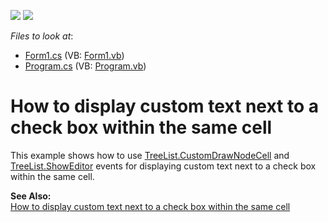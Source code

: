 <!-- default badges list -->
[![](https://img.shields.io/badge/Open_in_DevExpress_Support_Center-FF7200?style=flat-square&logo=DevExpress&logoColor=white)](https://supportcenter.devexpress.com/ticket/details/E888)
[![](https://img.shields.io/badge/📖_How_to_use_DevExpress_Examples-e9f6fc?style=flat-square)](https://docs.devexpress.com/GeneralInformation/403183)
<!-- default badges end -->
<!-- default file list -->
*Files to look at*:

* [Form1.cs](./CS/WindowsApplication6/Form1.cs) (VB: [Form1.vb](./VB/WindowsApplication6/Form1.vb))
* [Program.cs](./CS/WindowsApplication6/Program.cs) (VB: [Program.vb](./VB/WindowsApplication6/Program.vb))
<!-- default file list end -->
# How to display custom text next to a check box within the same cell


<p>This example shows how to use <a href="http://documentation.devexpress.com/#WindowsForms/DevExpressXtraTreeListTreeList_CustomDrawNodeCelltopic">TreeList.CustomDrawNodeCell</a> and <a href="http://documentation.devexpress.com/#WindowsForms/DevExpressXtraTreeListTreeList_ShownEditortopic">TreeList.ShowEditor</a> events for displaying custom text next to a check box within the same cell.</p><p><strong>See Also:</strong><br />
<a href="https://www.devexpress.com/Support/Center/p/A2930">How to display custom text next to a check box within the same cell </a></p>

<br/>


